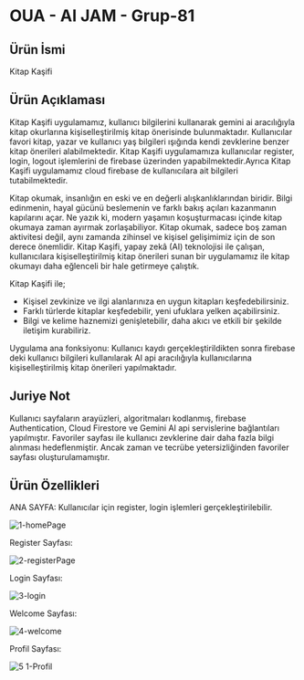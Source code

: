 # OUA - AI JAM - Grup-81

## Ürün İsmi
Kitap Kaşifi

## Ürün Açıklaması
Kitap Kaşifi uygulamamız, kullanıcı bilgilerini kullanarak gemini ai aracılığıyla kitap okurlarına kişiselleştirilmiş kitap önerisinde bulunmaktadır. Kullanıcılar favori kitap, yazar ve kullanıcı yaş bilgileri ışığında kendi zevklerine benzer kitap önerileri alabilmektedir. Kitap Kaşifi uygulamamıza kullanıcılar register, login, logout işlemlerini de firebase üzerinden yapabilmektedir.Ayrıca Kitap Kaşifi uygulamamız cloud firebase de kullanıcılara ait bilgileri tutabilmektedir.

Kitap okumak, insanlığın en eski ve en değerli alışkanlıklarından biridir. Bilgi edinmenin, hayal gücünü beslemenin ve farklı bakış açıları kazanmanın kapılarını açar. Ne yazık ki, modern yaşamın koşuşturmacası içinde kitap okumaya zaman ayırmak zorlaşabiliyor. Kitap okumak, sadece boş zaman aktivitesi değil, aynı zamanda zihinsel ve kişisel gelişimimiz için de son derece önemlidir. Kitap Kaşifi, yapay zekâ (AI) teknolojisi ile çalışan, kullanıcılara kişiselleştirilmiş kitap önerileri sunan bir uygulamamız ile kitap okumayı daha eğlenceli bir hale getirmeye çalıştık.

Kitap Kaşifi ile;
- Kişisel zevkinize ve ilgi alanlarınıza en uygun kitapları keşfedebilirsiniz.
- Farklı türlerde kitaplar keşfedebilir, yeni ufuklara yelken açabilirsiniz.
- Bilgi ve kelime haznemizi genişletebilir, daha akıcı ve etkili bir şekilde iletişim kurabiliriz.

Uygulama ana fonksiyonu: Kullanıcı kaydı gerçekleştirildikten sonra firebase deki kullanıcı bilgileri kullanılarak AI api aracılığıyla kullanıcılarına kişiselleştirilmiş kitap önerileri yapılmaktadır.

## Juriye Not
Kullanıcı sayfaların arayüzleri, algoritmaları kodlanmış, firebase Authentication, Cloud Firestore ve Gemini AI api servislerine bağlantıları yapılmıştır. Favoriler sayfası ile kullanıcı zevklerine dair daha fazla bilgi alınması hedeflenmiştir. Ancak zaman ve tecrübe yetersizliğinden favoriler sayfası oluşturulamamıştır. 

## Ürün Özellikleri
ANA SAYFA: Kullanıcılar için register, login işlemleri gerçekleştirilebilir.

![1-homePage](https://github.com/havva-nur-ezginci/OUA_APP_JAM_81/assets/62055621/cb394da5-7acf-42a7-902c-3b1c9b350ed9)

Register Sayfası:

![2-registerPage](https://github.com/havva-nur-ezginci/OUA_APP_JAM_81/assets/62055621/d5733a0c-e7a1-4901-b4d2-92e5cbc6fc86)


Login Sayfası:

![3-login](https://github.com/havva-nur-ezginci/OUA_APP_JAM_81/assets/62055621/0a6bc504-9a88-4838-8afc-ea1b6fed44cc)

Welcome Sayfası:

![4-welcome](https://github.com/havva-nur-ezginci/OUA_APP_JAM_81/assets/62055621/77276783-4ae5-4f9f-8243-b71bf2cd3794)

Profil Sayfası:

![5 1-Profil](https://github.com/havva-nur-ezginci/OUA_APP_JAM_81/assets/62055621/9da08c1c-94e4-4e75-bf06-5acc6be83286)
